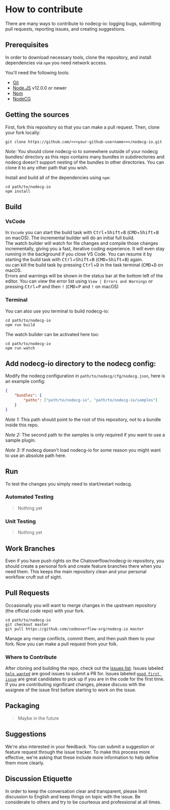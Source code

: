 # How to contribute

There are many ways to contribute to nodecg-io: logging bugs, submitting pull requests, reporting issues, and creating suggestions.

## Prerequisites

In order to download necessary tools, clone the repository, and install dependencies via `npm` you need network access.

You'll need the following tools:

- [Git](https://git-scm.com)
- [Node.JS](https://nodejs.org/en/) v12.0.0 or newer
- [Npm](https://www.npmjs.com/get-npm)
- [NodeCG](https://nodecg.com/)

## Getting the sources

First, fork this repository so that you can make a pull request. Then, clone your fork locally:

```
git clone https://github.com/<<<your-github-username>>>/nodecg-io.git
```
*Note:* You should clone nodecg-io to somewhere outside of your nodecg bundles/ directory as this repo contains many bundles in subdirectories and nodecg doesn't support nesting of the bundles in other directories. You can clone it to any other path that you wish.


Install and build all of the dependencies using `npm`:

```
cd path/to/nodecg-io 
npm install
```

## Build

### VsCode
In `Vscode` you can start the build task with
<kbd>Ctrl</kbd>+<kbd>Shift</kbd>+<kbd>B</kbd> (<kbd>CMD</kbd>+<kbd>Shift</kbd>+<kbd>B</kbd> on macOS).
The incremental builder will do an initial full build.  
The watch builder will watch for file changes and compile those changes incrementally, giving you a fast, iterative coding experience.
It will even stay running in the background if you close VS Code.
You can resume it by starting the build task with
<kbd>Ctrl</kbd>+<kbd>Shift</kbd>+<kbd>B</kbd> (<kbd>CMD</kbd>+<kbd>Shift</kbd>+<kbd>B</kbd>) again.  
ou can kill the build task by pressing <kbd>Ctrl</kbd>+<kbd>D</kbd> in the task terminal (<kbd>CMD</kbd>+<kbd>D</kbd> on macOS.  
Errors and warnings will be shown in the status bar at the bottom left of the editor. You can view the error list using `View | Errors and Warnings` or pressing <kbd>Ctrl</kbd>+<kbd>P</kbd> and then <kbd>!</kbd> (<kbd>CMD</kbd>+<kbd>P</kbd> and <kbd>!</kbd> on macOS)

### Terminal
 You can also use you terminal to build nodecg-io:
```
cd path/to/nodecg-io 
npm run build
```
The watch builder can be activated here too:

```
cd path/to/nodecg-io 
npm run watch
```

## Add nodecg-io directory to the nodecg config:

Modify the nodecg configuration in `path/to/nodecg/cfg/nodecg.json`, here is an example config:
```json
{
    "bundles": {
        "paths": ["path/to/nodecg-io", "path/to/nodecg-io/samples"]
    }
}  
```
*Note 1:* This path should point to the root of this repository, not to a bundle inside this repo.

*Note 2:* The second path to the samples is only required if you want to use a sample plugin.

*Note 3:* If nodecg doesn't load nodecg-io for some reason you might want to use an absolute path here.



## Run

To test the changes you simply need to start/restart nodecg.  

### Automated Testing
>Nothing yet

### Unit Testing
>Nothing yet

## Work Branches
Even if you have push rights on the Chatoverflow/nodecg-io repository, you should create a personal fork and create feature branches there when you need them. This keeps the main repository clean and your personal workflow cruft out of sight.

## Pull Requests
Occasionally you will want to merge changes in the upstream repository (the official code repo) with your fork.

```
cd path/to/nodecg-io 
git checkout master
git pull https://github.com/codeoverflow-org/nodecg-io master
```
Manage any merge conflicts, commit them, and then push them to your fork. Now you can make a pull request from your folk.

### Where to Contribute

After cloning and building the repo, check out the [issues list](https://github.com/codeoverflow-org/nodecg-io/issues). Issues labeled [`help wanted`](https://github.com/codeoverflow-org/nodecg-io/labels/help%20wanted) are good issues to submit a PR for. Issues labeled [`good first issue`](https://github.com/codeoverflow-org/nodecg-io/labels/good%20first%20issue) are great candidates to pick up if you are in the code for the first time. If you are contributing significant changes, please discuss with the assignee of the issue first before starting to work on the issue.

## Packaging
> Maybe in the future

## Suggestions
We're also interested in your feedback. You can submit a suggestion or feature request through the issue tracker. To make this process more effective, we're asking that these include more information to help define them more clearly.


## Discussion Etiquette

In order to keep the conversation clear and transparent, please limit discussion to English and keep things on topic with the issue. Be considerate to others and try to be courteous and professional at all times.
